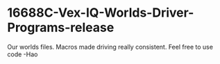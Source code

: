 # 16688C-Vex-IQ-Worlds-Driver-Programs-release

Our worlds files. 
Macros made driving really consistent.
Feel free to use code 
-Hao
